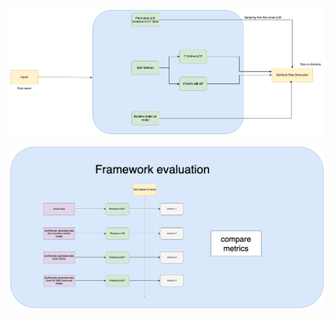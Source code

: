 ![framework image](img/synthetic%20data%20gen%20pipeline.png)

![evaluation strategy image](img/synthetic%20data%20gen_evaluation.png "evaluation")
